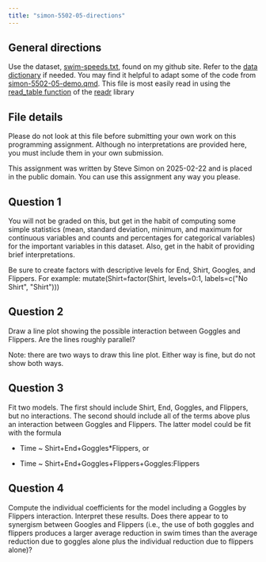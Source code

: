```yaml
---
title: "simon-5502-05-directions"
---
```


## General directions

Use the dataset, [swim-speeds.txt][ref01], found on my github site. Refer to the [data dictionary][ref02] if needed. You may find it helpful to adapt some of the code from [simon-5502-05-demo.qmd][ref03]. This file is most easily read in using the [read_table function][ref04] of the [readr][ref05] library

[ref01]: https://github.com/pmean/data/blob/main/files/swim-speeds.txt
[ref02]: https://github.com/pmean/data/blob/main/files/swim-spees.yaml
[ref03]: https://github.com/pmean/classes/blob/master/biostats-2/05/src/simon-5502-05-demo.qmd
[ref04]: https://readr.tidyverse.org/reference/read_table.html
[ref05]: https://readr.tidyverse.org/

## File details

Please do not look at this file before submitting your own work on this programming assignment. Although no interpretations are provided here, you must include them in your own submission.

This assignment was written by Steve Simon on 2025-02-22 and is placed in the public domain. You can use this assignment any way you please.

## Question 1

You will not be graded on this, but get in the habit of computing some simple statistics (mean, standard deviation, minimum, and maximum for continuous variables and counts and percentages for categorical variables) for the important variables in this dataset. Also, get in the habit of providing brief interpretations.

Be sure to create factors with descriptive levels for End, Shirt, Googles, and Flippers. For example:  mutate(Shirt=factor(Shirt, levels=0:1, labels=c("No Shirt", "Shirt")))

## Question 2

Draw a line plot showing the possible interaction between Goggles and Flippers. Are the lines roughly parallel?

Note: there are two ways to draw this line plot. Either way is fine, but do not show both ways.

## Question 3

Fit two models. The first should include Shirt, End, Goggles, and Flippers, but no interactions. The second should include all of the terms above plus an interaction between Goggles and Flippers. The latter model could be fit with the formula

-   Time ~ Shirt+End+Goggles*Flippers, or

-   Time ~ Shirt+End+Goggles+Flippers+Goggles:Flippers

## Question 4

Compute the individual coefficients for the model including a Goggles by Flippers interaction. Interpret these results. Does there appear to to synergism between Googles and Flippers (i.e., the use of both goggles and flippers produces a larger average reduction in swim times than the average reduction due to goggles alone plus the individual reduction due to flippers alone)?

